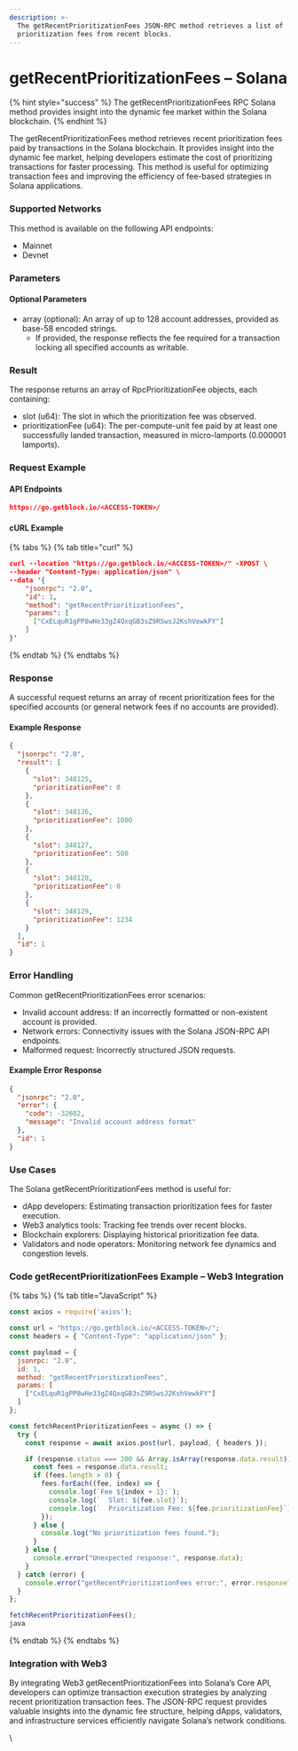 ```yaml
---
description: >-
  The getRecentPrioritizationFees JSON-RPC method retrieves a list of
  prioritization fees from recent blocks.
---
```


# getRecentPrioritizationFees – Solana

{% hint style="success" %}
The getRecentPrioritizationFees RPC Solana method provides insight into the dynamic fee market within the Solana blockchain.&#x20;
{% endhint %}

The getRecentPrioritizationFees method retrieves recent prioritization fees paid by transactions in the Solana blockchain. It provides insight into the dynamic fee market, helping developers estimate the cost of prioritizing transactions for faster processing. This method is useful for optimizing transaction fees and improving the efficiency of fee-based strategies in Solana applications.

### Supported Networks

This method is available on the following API endpoints:

* Mainnet
* Devnet

### Parameters

#### Optional Parameters

* array (optional): An array of up to 128 account addresses, provided as base-58 encoded strings.
  * If provided, the response reflects the fee required for a transaction locking all specified accounts as writable.

### Result

The response returns an array of RpcPrioritizationFee objects, each containing:

* slot (u64): The slot in which the prioritization fee was observed.
* prioritizationFee (u64): The per-compute-unit fee paid by at least one successfully landed transaction, measured in micro-lamports (0.000001 lamports).

### Request Example

#### API Endpoints

```json
https://go.getblock.io/<ACCESS-TOKEN>/
```

#### cURL Example

{% tabs %}
{% tab title="curl" %}
```json
curl --location "https://go.getblock.io/<ACCESS-TOKEN>/" -XPOST \
--header "Content-Type: application/json" \
--data '{
    "jsonrpc": "2.0",
    "id": 1,
    "method": "getRecentPrioritizationFees",
    "params": [
      ["CxELquR1gPP8wHe33gZ4QxqGB3sZ9RSwsJ2KshVewkFY"]
    ]
}'
```
{% endtab %}
{% endtabs %}

### Response

A successful request returns an array of recent prioritization fees for the specified accounts (or general network fees if no accounts are provided).

#### Example Response

```json
{
  "jsonrpc": "2.0",
  "result": [
    {
      "slot": 348125,
      "prioritizationFee": 0
    },
    {
      "slot": 348126,
      "prioritizationFee": 1000
    },
    {
      "slot": 348127,
      "prioritizationFee": 500
    },
    {
      "slot": 348128,
      "prioritizationFee": 0
    },
    {
      "slot": 348129,
      "prioritizationFee": 1234
    }
  ],
  "id": 1
}
```

### Error Handling

Common getRecentPrioritizationFees error scenarios:

* Invalid account address: If an incorrectly formatted or non-existent account is provided.
* Network errors: Connectivity issues with the Solana JSON-RPC API endpoints.
* Malformed request: Incorrectly structured JSON requests.

#### Example Error Response

```json
{
  "jsonrpc": "2.0",
  "error": {
    "code": -32602,
    "message": "Invalid account address format"
  },
  "id": 1
}
```

### Use Cases

The Solana getRecentPrioritizationFees method is useful for:

* dApp developers: Estimating transaction prioritization fees for faster execution.
* Web3 analytics tools: Tracking fee trends over recent blocks.
* Blockchain explorers: Displaying historical prioritization fee data.
* Validators and node operators: Monitoring network fee dynamics and congestion levels.

### Code getRecentPrioritizationFees Example – Web3 Integration

{% tabs %}
{% tab title="JavaScript" %}
```javascript
const axios = require('axios');

const url = "https://go.getblock.io/<ACCESS-TOKEN>/";
const headers = { "Content-Type": "application/json" };

const payload = {
  jsonrpc: "2.0",
  id: 1,
  method: "getRecentPrioritizationFees",
  params: [
    ["CxELquR1gPP8wHe33gZ4QxqGB3sZ9RSwsJ2KshVewkFY"]
  ]
};

const fetchRecentPrioritizationFees = async () => {
  try {
    const response = await axios.post(url, payload, { headers });

    if (response.status === 200 && Array.isArray(response.data.result)) {
      const fees = response.data.result;
      if (fees.length > 0) {
        fees.forEach((fee, index) => {
          console.log(`Fee ${index + 1}:`);
          console.log(`  Slot: ${fee.slot}`);
          console.log(`  Prioritization Fee: ${fee.prioritizationFee}`);
        });
      } else {
        console.log("No prioritization fees found.");
      }
    } else {
      console.error("Unexpected response:", response.data);
    }
  } catch (error) {
    console.error("getRecentPrioritizationFees error:", error.response?.data || error.message);
  }
};

fetchRecentPrioritizationFees();
java
```
{% endtab %}
{% endtabs %}

### Integration with Web3

By integrating Web3 getRecentPrioritizationFees into Solana’s Core API, developers can optimize transaction execution strategies by analyzing recent prioritization transaction fees. The JSON-RPC request provides valuable insights into the dynamic fee structure, helping dApps, validators, and infrastructure services efficiently navigate Solana’s network conditions.

\
